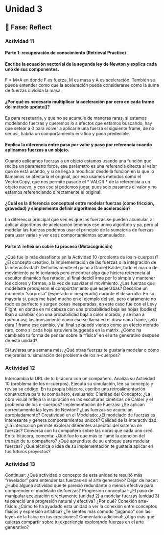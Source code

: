 # Unidad 3


## 🤔 Fase: Reflect

### Actividad 11
#### Parte 1: recuperación de conocimiento (Retrieval Practice)

#### Escribe la ecuación vectorial de la segunda ley de Newton y explica cada uno de sus componentes.
F = M*A en donde F es fuerza, M es masa y A es aceleración. También se puede entender como que la aceleración puede considerarse como la suma de fuerzas dividida la masa.
#### ¿Por qué es necesario multiplicar la aceleración por cero en cada frame del método update()?
Es para resetearla, y que no se acumule de maneras raras, si estamos modelando fuerzas y queremos lo s efectos que estamos buscando, hay que setear a 0 para volver a aplicarle una fuerza el siguiente frame, de no ser asi, habría un comportamiento erratico y poco predecible.
#### Explica la diferencia entre paso por valor y paso por referencia cuando aplicamos fuerzas a un objeto.
Cuando aplicamos fuerzas a un objeto estamos usando una función que recibe un parametro force, ese parámetro es una referencia directa al valor que se está usando, y si se llega a modificar desde la función en la que lo llamamos se afectaría el original, por eso usamos metodos como el Vector.Copy, que nos permite pasarle el * VALOR * de la referencia a un objeto nuevo, y con ese si podemos jugar, pues solo pasamos el valor y no estamos referenciando directamente el original.
#### ¿Cuál es la diferencia conceptual entre modelar fuerzas (como fricción, gravedad) y simplemente definir algoritmos de aceleración?
La diferencia principal que veo es que las fuerzas se pueden acumular, al aplicar algoritmos de aceleración tenemos ese unico algoritmo y ya, pero al modelar las fuerzas podemos usar el principio de la sumatoria de fuerzas para usar varias y ver esos comportamientos acumuulados.

#### Parte 2: reflexión sobre tu proceso (Metacognición)

¿Qué fue lo más desafiante en la Actividad 10 (problema de los n-cuerpos)? ¿El concepto creativo, la implementación de las fuerzas o la integración de la interactividad?
Definitivamente el guiño a Daniel Kalder, todo el marco de movimiento ya lo teníamos pero encontrar algo que hiciera referencia al escultor dinámico fue retador, al final decidí irme por lo simple y mantener los colores y formas, a la vez de suavizar el movimiento.
¿Las fuerzas que modelaste produjeron el comportamiento que esperabas? Describe un momento “sorpresa” (esperado o inesperado) durante el desarrollo.
En su mayoría si, pues me basé mucho en el ejemplo del sol, pero claramente no todo es perfecto y surgen cosas inesperadas, en este caso fue con el Levy Flight, en donde en mi cabeza con una probabilidad baja las hojas (bodies) iban a cambiar con una probabilidad baja a color morado, y se iban a quedar asi, lasitmosamente como eso se llama en el draw cada frame, solo dura 1 frame ese cambio, y al final se quedó viendo como un efecto morado raro, como si cada hoja estuviera buggeada en la matrix.
¿Cómo ha cambiado tu forma de pensar sobre la “física” en el arte generativo después de esta unidad?

Si tuvieras una semana más, ¿Qué otras fuerzas te gustaría modelar o cómo mejorarías tu simulación del problema de los n-cuerpos?

### Actividad 12
Intercambia la URL de tu bitácora con un compañero.
Analiza su Actividad 10 (problema de los n-cuerpos). Ejecuta su simulación, lee su concepto y revisa su código.
En tu propia bitácora, escribe una retroalimentación constructiva para tu compañero, evaluando:
Claridad del Concepto: ¿La obra visual refleja la inspiración en las esculturas cinéticas de Calder y el problema de los n-cuerpos?
Implementación de Fuerzas: ¿Se aplican correctamente las leyes de Newton? ¿Las fuerzas se acumulan apropiadamente?
Creatividad en el Modelado: ¿El modelado de fuerzas es interesante y genera comportamientos únicos?
Calidad de la Interactividad: ¿La interacción permite explorar diferentes aspectos del sistema de fuerzas?
Conversa con tu compañero sobre las obras que cada uno creó. En tu bitácora, comenta:
¿Qué fue lo que más te llamó la atención del trabajo de tu compañero?
¿Qué aprendiste de su enfoque para modelar fuerzas?
¿Qué técnica o idea de su implementación te gustaría aplicar en tus futuros proyectos?

### Actividad 13
Continuar: ¿Qué actividad o concepto de esta unidad te resultó más “revelador” para entender las fuerzas en el arte generativo?
Dejar de hacer: ¿Hubo alguna actividad que te pareció redundante o menos efectiva para comprender el modelado de fuerzas?
Progresión conceptual: ¿El paso de manipular aceleración directamente (unidad 2) a modelar fuerzas (unidad 3) te pareció una progresión natural y efectiva? ¿Por qué?
Conexión arte-física: ¿Cómo te ha ayudado esta unidad a ver la conexión entre conceptos físicos y expresión artística? ¿Te sientes más cómodo “jugando” con las leyes de la física en tus creaciones?
Comentario adicional: ¿Algo más que quieras compartir sobre tu experiencia explorando fuerzas en el arte generativo?
